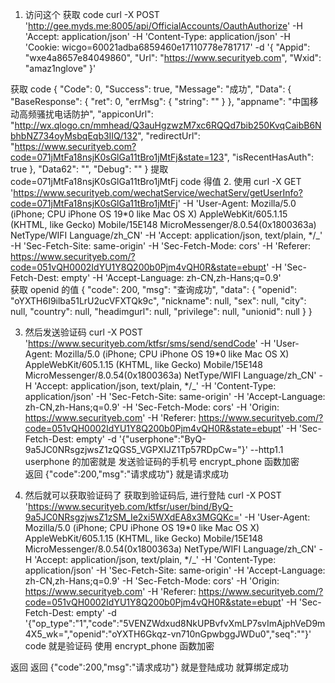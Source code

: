 1. 访问这个 获取 code
   curl -X POST 'http://gee.myds.me:8005/api/OfficialAccounts/OauthAuthorize' -H 'Accept: application/json' -H 'Content-Type: application/json' -H 'Cookie: wicgo=60021adba6859460e17110778e781717' -d '{
   "Appid": "wxe4a8657e84049860",
   "Url": "https://www.securityeb.com",
   "Wxid": "amaz1nglove"
   }'

获取 code {
"Code": 0,
"Success": true,
"Message": "成功",
"Data": {
"BaseResponse": {
"ret": 0,
"errMsg": {
"string": ""
}
},
"appname": "中国移动高频骚扰电话防护",
"appiconUrl": "http://wx.qlogo.cn/mmhead/Q3auHgzwzM7xc6RQQd7bib250KvqCaibB6NbhbNZ734oyMsbqEqb3IIQ/132",
"redirectUrl": "https://www.securityeb.com?code=071jMtFa18nsjK0sGlGa11tBro1jMtFj&state=123",
"isRecentHasAuth": true
},
"Data62": "",
"Debug": ""
}
提取 code=071jMtFa18nsjK0sGlGa11tBro1jMtFj code 得值 2. 使用 curl -X GET 'https://www.securityeb.com/wechatService/wechatServ/getUserInfo?code=071jMtFa18nsjK0sGlGa11tBro1jMtFj' -H 'User-Agent: Mozilla/5.0 (iPhone; CPU iPhone OS 19*0 like Mac OS X) AppleWebKit/605.1.15 (KHTML, like Gecko) Mobile/15E148 MicroMessenger/8.0.54(0x1800363a) NetType/WIFI Language/zh_CN' -H 'Accept: application/json, text/plain, */\_' -H 'Sec-Fetch-Site: same-origin' -H 'Sec-Fetch-Mode: cors' -H 'Referer: https://www.securityeb.com/?code=051vQH0002IdYU1Y8Q200b0Pjm4vQH0R&state=ebupt' -H 'Sec-Fetch-Dest: empty' -H 'Accept-Language: zh-CN,zh-Hans;q=0.9'  
获取 openid 的值 {
"code": 200,
"msg": "查询成功",
"data": {
"openid": "oYXTH6I9ilba51LrU2ucVFXTQk9c",
"nickname": null,
"sex": null,
"city": null,
"country": null,
"headimgurl": null,
"privilege": null,
"unionid": null
}
}

3. 然后发送验证码 curl -X POST 'https://www.securityeb.com/ktfsr/sms/send/sendCode' -H 'User-Agent: Mozilla/5.0 (iPhone; CPU iPhone OS 19*0 like Mac OS X) AppleWebKit/605.1.15 (KHTML, like Gecko) Mobile/15E148 MicroMessenger/8.0.54(0x1800363a) NetType/WIFI Language/zh_CN' -H 'Accept: application/json, text/plain, */\_' -H 'Content-Type: application/json' -H 'Sec-Fetch-Site: same-origin' -H 'Accept-Language: zh-CN,zh-Hans;q=0.9' -H 'Sec-Fetch-Mode: cors' -H 'Origin: https://www.securityeb.com' -H 'Referer: https://www.securityeb.com/?code=051vQH0002IdYU1Y8Q200b0Pjm4vQH0R&state=ebupt' -H 'Sec-Fetch-Dest: empty' -d '{"userphone":"ByQ-9a5JC0NRsgzjwsZ1zQGS5_VGPXIJZ1Tp57RDpCw="}' --http1.1
   userphone 的加密就是 发送验证码的手机号 encrypt_phone 函数加密  
   返回 {"code":200,"msg":"请求成功"} 就是请求成功

4. 然后就可以获取验证码了 获取到验证码后, 进行登陆 curl -X POST 'https://www.securityeb.com/ktfsr/user/bind/ByQ-9a5JC0NRsgzjwsZ1zSM_Ie2xi5WXdEA8x3MGQKc=' -H 'User-Agent: Mozilla/5.0 (iPhone; CPU iPhone OS 19*0 like Mac OS X) AppleWebKit/605.1.15 (KHTML, like Gecko) Mobile/15E148 MicroMessenger/8.0.54(0x1800363a) NetType/WIFI Language/zh_CN' -H 'Accept: application/json, text/plain, */\_' -H 'Content-Type: application/json' -H 'Sec-Fetch-Site: same-origin' -H 'Accept-Language: zh-CN,zh-Hans;q=0.9' -H 'Sec-Fetch-Mode: cors' -H 'Origin: https://www.securityeb.com' -H 'Referer: https://www.securityeb.com/?code=051vQH0002IdYU1Y8Q200b0Pjm4vQH0R&state=ebupt' -H 'Sec-Fetch-Dest: empty' -d '{"op_type":"1","code":"5VENZWdxud8NkUPBvfvXmLP7svImAjphVeD9m4X5_wk=","openid":"oYXTH6Gkqz-vn710nGpwbggJWDu0","seq":""}'
   code 就是验证码 使用 encrypt_phone 函数加密

返回 返回 {"code":200,"msg":"请求成功"} 就是登陆成功 就算绑定成功
